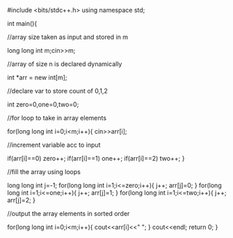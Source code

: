 #include <bits/stdc++.h>
using namespace std;

int main(){

//array size taken as input and stored in m

long long int m;cin>>m;

//array of size n is declared dynamically

int \*arr = new int[m];

//declare var to store count of 0,1,2

int zero=0,one=0,two=0;

//for loop to take in array elements 

for(long long int i=0;i<m;i++){
cin>>arr[i];

//increment variable acc to input 

if(arr[i]==0)
zero++;
if(arr[i]==1)
one++;
if(arr[i]==2)
two++;
}

//fill the array using loops

long long int j=-1;
for(long long int i=1;i<=zero;i++){
j++;
arr[j]=0;
}
for(long long int i=1;i<=one;i++){
j++;
arr[j]=1;
}
for(long long int i=1;i<=two;i++){
j++;
arr[j]=2;
}

//output the array elements in sorted order

for(long long int i=0;i<m;i++){
cout<<arr[i]<<" ";
}
cout<<endl;
return 0;
}
